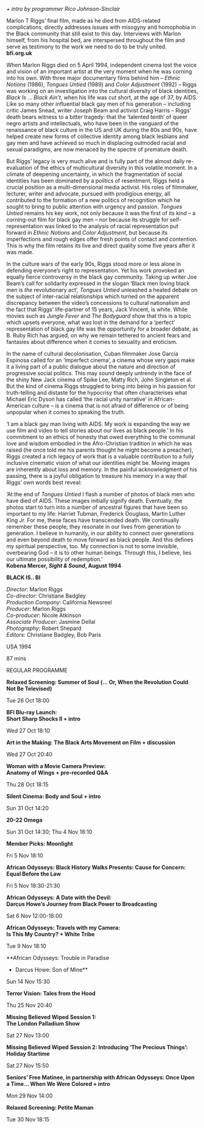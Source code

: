 

_+ intro by programmer Rico Johnson-Sinclair_

Marlon T Riggs’ final film, made as he died from AIDS-related complications, directly addresses issues with misogyny and homophobia in the Black community that still exist to this day. Interviews with Marlon himself, from his hospital bed, are interspersed throughout the film and serve as testimony to the work we need to do to be truly united.<br>
**bfi.org.uk**

When Marlon Riggs died on 5 April 1994, independent cinema lost the voice and vision of an important artist at the very moment when he was corning into his own. With three major documentary films behind him – _Ethnic Notions_ (1986), _Tongues Untied_ (1989) and _Color Adjustment_ (1992) – Riggs was working on an investigation into the cultural diversity of black identities, _Black Is ... Black Ain’t_, when his life was cut short, at the age of 37, by AIDS. Like so many other influential black gay men of his generation – including critic James Snead, writer Joseph Beam and activist Craig Harris – Riggs’ death bears witness to a bitter tragedy: that the ‘talented tenth’ of queer negro artists and intellectuals, who have been in the vanguard of the renaissance of black culture in the US and UK during the 80s and 90s, have helped create new forms of collective identity among black lesbians and gay men and have achieved so much in displacing outmoded racial and sexual paradigms, are now menaced by the spectre of premature death.

But Riggs’ legacy is very much alive and is fully part of the almost daily re-evaluation of the ethics of multicultural diversity in this volatile moment. In a climate of deepening uncertainty, in which the fragmentation of social identities has been dominated by a politics of resentment, Riggs held a crucial position as a multi-dimensional media activist. His roles of filmmaker, lecturer, writer and advocate, pursued with prodigious energy, all contributed to the formation of a new politics of recognition which he sought to bring to public attention with urgency and passion. _Tongues Untied_ remains his key work, not only because it was the first of its kind – a corning-out film for black gay men – nor because its struggle for self-representation was linked to the analysis of racial representation put forward in _Ethnic Notions_ and _Color Adjustment_, but because its imperfections and rough edges offer fresh points of contact and contention. This is why the film retains its live and direct quality some five years after it was made.

In the culture wars of the early 90s, Riggs stood more or less alone in defending everyone’s right to representation. Yet his work provoked an equally fierce controversy in the black gay community. Taking up writer Joe Beam’s call for solidarity expressed in the slogan ‘Black men loving black men is _the_ revolutionary act’, _Tongues Untied_ unleashed a heated debate on the subject of inter-racial relationships which turned on the apparent discrepancy between the video’s concessions to cultural nationalism and the fact that Riggs’ life-partner of 15 years, Jack Vincent, is white. While movies such as _Jungle Fever_ and _The Bodyguard_ show that this is a topic which upsets everyone, what was lost in the demand for a ‘perfect’ representation of black gay life was the opportunity for a broader debate, as B. Ruby Rich has argued, on why we remain tethered to ancient fears and fantasies about difference when it comes to sexuality and eroticism.

In the name of cultural decolonisation, Cuban filmmaker Jose Garcia Espinosa called for an ‘imperfect cinema’, a cinema whose very gaps make it a living part of a public dialogue about the nature and direction of progressive social politics. This may sound deeply untrendy in the face of the shiny New Jack cinema of Spike Lee, Matty Rich, John Singleton et al. But the kind of cinema Riggs struggled to bring into being in his passion for truth-telling and distaste for the hypocrisy that often characterises what Michael Eric Dyson has called ‘the racial unity narrative’ in African-American culture – is a cinema that is not afraid of difference or of being unpopular when it comes to speaking the truth.

‘I am a black gay man living with AIDS. My work is expanding the way we use film and video to tell stories about our lives as black people.’ In his commitment to an ethics of honesty that owed everything to the communal love and wisdom embodied in the Afro-Christian tradition in which he was raised (he once told me his parents thought he might become a preacher), Riggs created a rich legacy of work that is a valuable contribution to a fully inclusive cinematic vision of what our identities might be. Moving images are inherently about loss and memory. In the painful acknowledgment of his passing, there is a joyful obligation to treasure his memory in a way that Riggs’ own words best reveal:

‘At the end of _Tongues Untied_ I flash a number of photos of black men who have died of AIDS. These images initially signify death. Eventually, the photos start to turn into a number of ancestral figures that have been so important to my life: Harriet Tubman, Frederick Douglass, Martin Luther King Jr. For me, these faces have transcended death. We continually remember these people; they resonate in our lives from generation to generation. I believe in humanity, in our ability to connect over generations and even beyond death to move forward as black people. And this defines my spiritual perspective, too. My connection is not to some invisible, overbearing God – it is to other human beings. Through this, I believe, lies our ultimate possibility of redemption.’<br>
**Kobena Mercer, _Sight & Sound_, August 1994**<br>

**BLACK IS.. Bl**

_Director_: Marlon Riggs  
_Co-director_: Christiane Badgley  
_Production Company_: California Newsreel  
_Producer_: Marlon Riggs  
_Co-producer_: Nicole Atkinson  
_Associate Producer_: Jasmine Dellal  
_Photography_: Robert Shepard  
_Editors_: Christiane Badgley, Bob Paris

USA 1994

87 mins

REGULAR PROGRAMME

**Relaxed Screening: Summer of Soul (... Or, When the Revolution Could Not Be Televised)**

Tue 26 Oct 18:00

**BFI Blu-ray Launch:  
Short Sharp Shocks II + intro**

Wed 27 Oct 18:10

**Art in the Making: The Black Arts Movement on Film + discussion**

Wed 27 Oct 20:40

**Woman with a Movie Camera Preview:  
Anatomy of Wings + pre-recorded Q&A**

Thu 28 Oct 18:15

**Silent Cinema: Body and Soul + intro**

Sun 31 Oct 14:20

**20-22 Omega**

Sun 31 Oct 14:30; Thu 4 Nov 18:10

**Member Picks: Moonlight**

Fri 5 Nov 18:10

**African Odysseys: Black History Walks Presents: Cause for Concern: Equal Before the Law**

Fri 5 Nov 18:30-21:30

**African Odysseys: A Date with the Devil:  
Darcus Howe’s Journey from Black Power to Broadcasting**

Sat 6 Nov 12:00-18:00

**African Odysseys: Travels with my Camera:  
Is This My Country? + White Tribe**

Tue 9 Nov 18:10

**African Odysseys: Trouble in Paradise  
+ Darcus Howe: Son of Mine**

Sun 14 Nov 15:30

**Terror Vision: Tales from the Hood**

Thu 25 Nov 20:40

**Missing Believed Wiped** **Session 1:  
The London Palladium Show**

Sat 27 Nov 13:00

**Missing Believed Wiped** **Session 2: Introducing ‘The Precious Things’: Holiday Startime**

Sat 27 Nov 15:50

**Seniors’ Free Matinee, in partnership with African Odysseys: Once Upon a Time... When We Were Colored + intro**

Mon 29 Nov 14:00

**Relaxed Screening: Petite Maman**

Tue 30 Nov 18:15
<!--stackedit_data:
eyJoaXN0b3J5IjpbMTE5NTY2MDI4XX0=
-->